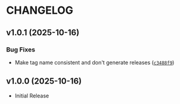# CHANGELOG

<!-- version list -->

## v1.0.1 (2025-10-16)

### Bug Fixes

- Make tag name consistent and don't generate releases
  ([`c3488f9`](https://github.com/abmantis/whirlpool-sixth-sense/commit/c3488f9fa3bd6df6eb23451c64379af964de3799))


## v1.0.0 (2025-10-16)

- Initial Release
